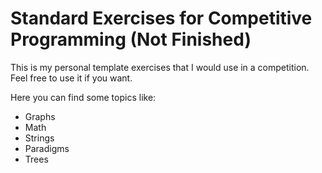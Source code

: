 # Standard Exercises for Competitive Programming (Not Finished)

This is my personal template exercises that I would use in a competition. Feel free to use it if you want.

Here you can find some topics like:
* Graphs
* Math
* Strings
* Paradigms
* Trees